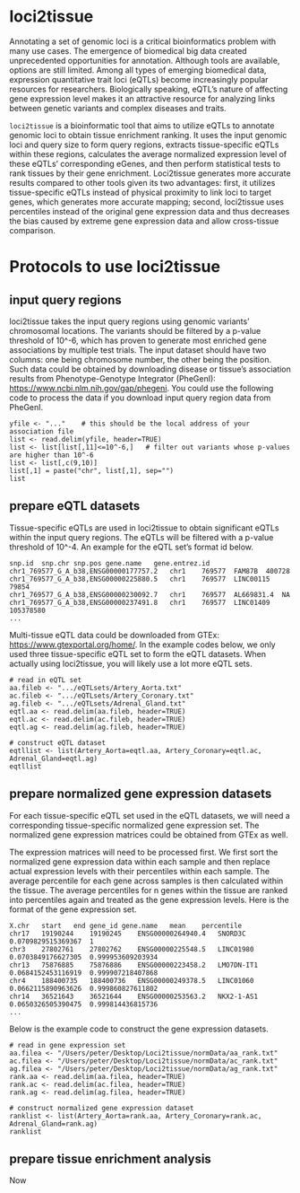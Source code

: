 # loci2tissue

Annotating a set of genomic loci is a critical bioinformatics problem with many use cases. The emergence of biomedical big data created unprecedented opportunities for annotation. Although tools are available, options are still limited. Among all types of emerging biomedical data, expression quantitative trait loci (eQTLs) become increasingly popular resources for researchers. Biologically speaking, eQTL’s nature of affecting gene expression level makes it an attractive resource for analyzing links between genetic variants and complex diseases and traits. 

`loci2tissue` is a bioinformatic tool that aims to utilize eQTLs to annotate genomic loci to obtain tissue enrichment ranking. It uses the input genomic loci and query size to form query regions, extracts tissue-specific eQTLs within these regions, calculates the average normalized expression level of these eQTLs’ corresponding eGenes, and then perform statistical tests to rank tissues by their gene enrichment. Loci2tissue generates more accurate results compared to other tools given its two advantages: first, it utilizes tissue-specific eQTLs instead of physical proximity to link loci to target genes, which generates more accurate mapping; second, loci2tissue uses percentiles instead of the original gene expression data and thus decreases the bias caused by extreme gene expression data and allow cross-tissue comparison.

# Protocols to use loci2tissue
## input query regions
loci2tissue takes the input query regions using genomic variants’ chromosomal locations. The variants should be filtered by a p-value threshold of 10^-6, which has proven to generate most enriched gene associations by multiple test trials. The input dataset should have two columns: one being chromosome number, the other being the position. Such data could be obtained by downloading disease or tissue’s association results from Phenotype-Genotype Integrator (PheGenI): https://www.ncbi.nlm.nih.gov/gap/phegeni. You could use the following code to process the data if you download input query region data from PheGenI.

```
yfile <- "..."    # this should be the local address of your association file
list <- read.delim(yfile, header=TRUE)
list <- list[list[,11]<=10^-6,]   # filter out variants whose p-values are higher than 10^-6
list <- list[,c(9,10)]
list[,1] = paste("chr", list[,1], sep="")
list
```

## prepare eQTL datasets
Tissue-specific eQTLs are used in loci2tissue to obtain significant eQTLs within the input query regions. The eQTLs will be filtered with a p-value threshold of 10^-4. An example for the eQTL set’s format id below.

```
snp.id	snp.chr	snp.pos	gene.name	gene.entrez.id
chr1_769577_G_A_b38,ENSG00000177757.2	chr1	769577	FAM87B	400728
chr1_769577_G_A_b38,ENSG00000225880.5	chr1	769577	LINC00115	79854
chr1_769577_G_A_b38,ENSG00000230092.7	chr1	769577	AL669831.4	NA
chr1_769577_G_A_b38,ENSG00000237491.8	chr1	769577	LINC01409	105378580
...
```

Multi-tissue eQTL data could be downloaded from GTEx: https://www.gtexportal.org/home/. In the example codes below, we only used three tissue-specific eQTL set to form the eQTL datasets. When actually using loci2tissue, you will likely use a lot more eQTL sets.

```
# read in eQTL set
aa.fileb <- ".../eQTLsets/Artery_Aorta.txt"
ac.fileb <- ".../eQTLsets/Artery_Coronary.txt"
ag.fileb <- ".../eQTLsets/Adrenal_Gland.txt"
eqtl.aa <- read.delim(aa.fileb, header=TRUE)
eqtl.ac <- read.delim(ac.fileb, header=TRUE)
eqtl.ag <- read.delim(ag.fileb, header=TRUE)

# construct eQTL dataset
eqtllist <- list(Artery_Aorta=eqtl.aa, Artery_Coronary=eqtl.ac, Adrenal_Gland=eqtl.ag)
eqtllist
```

## prepare normalized gene expression datasets

For each tissue-specific eQTL set used in the eQTL datasets, we will need a corresponding tissue-specific normalized gene expression set. The normalized gene expression matrices could be obtained from GTEx as well. 

The expression matrices will need to be processed first. We first sort the normalized gene expression data within each sample and then replace actual expression levels with their percentiles within each sample. The average percentile for each gene across samples is then calculated within the tissue. The average percentiles for n genes within the tissue are ranked into percentiles again and treated as the gene expression levels. Here is the format of the gene expression set.

```
X.chr	start	end	gene_id	gene.name	mean	percentile
chr17	19190244	19190245	ENSG00000264940.4	SNORD3C	0.0709829515369367	1
chr3	27802761	27802762	ENSG00000225548.5	LINC01980	0.0703849176627305	0.999953609203934
chr13	75876885	75876886	ENSG00000223458.2	LMO7DN-IT1	0.0684152453116919	0.999907218407868
chr4	188400735	188400736	ENSG00000249378.5	LINC01060	0.0662115890963626	0.999860827611802
chr14	36521643	36521644	ENSG00000253563.2	NKX2-1-AS1	0.0650326505390475	0.999814436815736
...
```

Below is the example code to construct the gene expression datasets.

```
# read in gene expression set
aa.filea <- "/Users/peter/Desktop/Loci2tissue/normData/aa_rank.txt"
ac.filea <- "/Users/peter/Desktop/Loci2tissue/normData/ac_rank.txt"
ag.filea <- "/Users/peter/Desktop/Loci2tissue/normData/ag_rank.txt"
rank.aa <- read.delim(aa.filea, header=TRUE)
rank.ac <- read.delim(ac.filea, header=TRUE)
rank.ag <- read.delim(ag.filea, header=TRUE)

# construct normalized gene expression dataset
ranklist <- list(Artery_Aorta=rank.aa, Artery_Coronary=rank.ac, Adrenal_Gland=rank.ag)
ranklist
```

## prepare tissue enrichment analysis
Now
